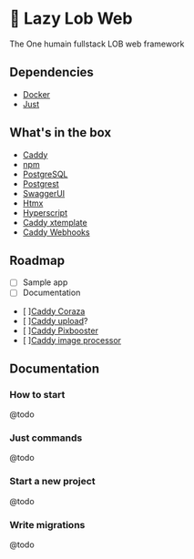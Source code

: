 # 🦞 Lazy Lob Web
The One humain fullstack LOB web framework

## Dependencies

- [Docker](https://www.docker.com)
- [Just](https://github.com/casey/just)

## What's in the box

- [Caddy](https://caddyserver.com)
- [npm](https://www.npmjs.com)
- [PostgreSQL](https://www.postgresql.org/)
- [Postgrest](https://postgrest.org)
- [SwaggerUI](https://swagger.io)
- [Htmx](https://htmx.org)
- [Hyperscript](https://hyperscript.org)
- [Caddy xtemplate](https://github.com/infogulch/xtemplate-caddy)
- [Caddy Webhooks](https://github.com/WingLim/caddy-webhook)

## Roadmap

- [ ] Sample app
- [ ] Documentation
- [ ][Caddy Coraza](https://github.com/corazawaf/coraza-caddy)
- [ ][Caddy upload](https://github.com/git001/caddyv2-upload)?
- [ ][Caddy Pixbooster](https://github.com/PixyBlue/caddy-pixbooster)
- [ ][Caddy image processor](https://github.com/quix-labs/caddy-image-processor)

## Documentation

### How to start
@todo

### Just commands
@todo

### Start a new project
@todo

### Write migrations
@todo
